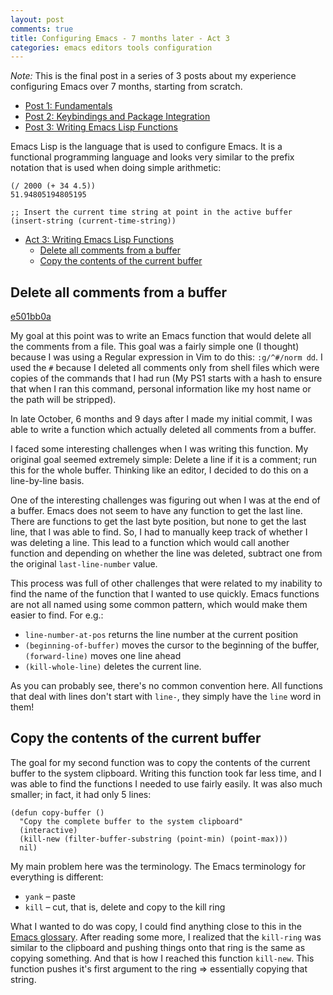 ```yaml
---
layout: post
comments: true
title: Configuring Emacs - 7 months later - Act 3
categories: emacs editors tools configuration
---
```


_Note:_ This is the final post in a series of 3 posts about my experience configuring Emacs over 7
months, starting from scratch.

- [Post 1: Fundamentals][1]
- [Post 2: Keybindings and Package Integration][2]
- [Post 3: Writing Emacs Lisp Functions][3]

[1]: /emacs/editors/tools/configuration/2020/11/15/configuring-emacs-7-months-later-act-1
[2]: /emacs/editors/tools/configuration/2020/11/21/configuring-emacs-7-months-later-act-2
[3]: /emacs/editors/tools/configuration/2020/11/21/configuring-emacs-7-months-later-act-3

<a id="org8af0131"></a>

Emacs Lisp is the language that is used to configure Emacs. It is a functional programming language
and looks very similar to the prefix notation that is used when doing simple arithmetic:

```elisp
(/ 2000 (+ 34 4.5))
51.94805194805195

;; Insert the current time string at point in the active buffer
(insert-string (current-time-string))
```
<!--more-->

- [Act 3: Writing Emacs Lisp Functions](#org8af0131)
  - [Delete all comments from a buffer](#orgfff7e2f)
  - [Copy the contents of the current buffer](#orgcfe5ed0)


<a id="orgfff7e2f"></a>

## Delete all comments from a buffer

[e501bb0a](https://github.com/icyflame/.emacs.d/commit/e501bb0a)

My goal at this point was to write an Emacs function that would delete all the comments from a
file. This goal was a fairly simple one (I thought) because I was using a Regular expression in Vim
to do this: `:g/^#/norm dd`. I used the `#` because I deleted all comments only from shell files
which were copies of the commands that I had run (My PS1 starts with a hash to ensure that when I
ran this command, personal information like my host name or the path will be stripped).

In late October, 6 months and 9 days after I made my initial commit, I was able to write a function
which actually deleted all comments from a buffer.

I faced some interesting challenges when I was writing this function. My original goal seemed
extremely simple: Delete a line if it is a comment; run this for the whole buffer. Thinking like an
editor, I decided to do this on a line-by-line basis.

One of the interesting challenges was figuring out when I was at the end of a buffer. Emacs does not
seem to have any function to get the last line. There are functions to get the last byte position,
but none to get the last line, that I was able to find. So, I had to manually keep track of whether
I was deleting a line. This lead to a function which would call another function and depending on
whether the line was deleted, subtract one from the original `last-line-number` value.

This process was full of other challenges that were related to my inability to find the name of the
function that I wanted to use quickly. Emacs functions are not all named using some common pattern,
which would make them easier to find. For e.g.:

-   `line-number-at-pos` returns the line number at the current position
-   `(beginning-of-buffer)` moves the cursor to the beginning of the buffer, `(forward-line)` moves
    one line ahead
-   `(kill-whole-line)` deletes the current line.

As you can probably see, there's no common convention here. All functions that deal with lines
don't <span class="underline">start</span> with `line-`, they simply <span class="underline">have</span> the `line` word in them!


<a id="orgcfe5ed0"></a>

## Copy the contents of the current buffer

The goal for my second function was to copy the contents of the current buffer to the system
clipboard. Writing this function took far less time, and I was able to find the functions I needed
to use fairly easily. It was also much smaller; in fact, it had only 5 lines:

```elisp
(defun copy-buffer ()
  "Copy the complete buffer to the system clipboard"
  (interactive)
  (kill-new (filter-buffer-substring (point-min) (point-max)))
  nil)
```

My main problem here was the terminology. The Emacs terminology for everything is <span class="underline">different</span>:

-   `yank` – paste
-   `kill` – cut, that is, delete and copy to the kill ring

What I wanted to do was <span class="underline">copy</span>, I could find anything close to this in the [Emacs glossary](https://www.emacswiki.org/emacs/Glossary). After
reading some more, I realized that the `kill-ring` was similar to the clipboard and pushing things
onto that ring is the same as copying something. And that is how I reached this function
`kill-new`. This function pushes it's first argument to the ring => essentially copying that string.

